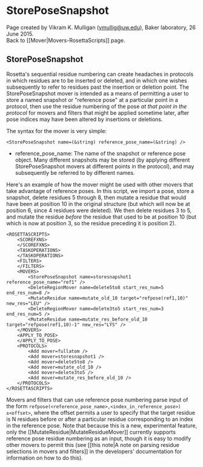 # StorePoseSnapshot
Page created by Vikram K. Mulligan (vmullig@uw.edu), Baker laboratory, 26 June 2015.<br/>
Back to [[Mover|Movers-RosettaScripts]] page.<br/>
## StorePoseSnapshot

Rosetta's sequential residue numbering can create headaches in protocols in which residues are to be inserted or deleted, and in which one wishes subsequently to refer to residues past the insertion or deletion point.  The StorePoseSnapshot mover is intended as a means of permitting a user to store a named snapshot or "reference pose" at a particular point in a protocol, then use the residue numbering of the pose <i>at that point in the protocol</i> for movers and filters that might be applied sometime later, after pose indices may have been altered by insertions or deletions.

The syntax for the mover is very simple:

```
<StorePoseSnapshot name=(&string) reference_pose_name=(&string) />
```

-   reference_pose_name: The name of the snapshot or reference pose object.  Many different snapshots may be stored (by applying different StorePoseSnapshot movers at different points in the protocol), and may subsequently be referred to by different names.

Here's an example of how the mover might be used with other movers that take advantage of reference poses.  In this script, we import a pose, store a snapshot, delete residues 5 through 8, then mutate a residue that would have been at position 10 in the original structure (but which will now be at position 6, since 4 residues were deleted).  We then delete residues 3 to 5, and mutate the residue <i>before</i> the residue that used to be at position 10 (but which is now at position 3, so the residue preceding it is position 2). 

```
<ROSETTASCRIPTS>
	<SCOREFXNS>
	</SCOREFXNS>
	<TASKOPERATIONS>
	</TASKOPERATIONS>
	<FILTERS>
	</FILTERS>
	<MOVERS>
		<StorePoseSnapshot name=storesnapshot1 reference_pose_name="ref1" />
		<DeleteRegionMover name=delete5to8 start_res_num=5 end_res_num=8 /> 
		<MutateResidue name=mutate_old_10 target="refpose(ref1,10)" new_res="LEU" />
		<DeleteRegionMover name=delete3to5 start_res_num=3 end_res_num=5 /> 
		<MutateResidue name=mutate_res_before_old_10 target="refpose(ref1,10)-1" new_res="LYS" />
	</MOVERS>
	<APPLY_TO_POSE>
	</APPLY_TO_POSE>
	<PROTOCOLS>
		<Add mover=fullatom />
		<Add mover=storesnapshot1 />
		<Add mover=delete5to8 />
		<Add mover=mutate_old_10 />
		<Add mover=delete3to5 />
		<Add mover=mutate_res_before_old_10 />
	</PROTOCOLS>
</ROSETTASCRIPTS>
```

Movers and filters that can use reference pose numbering parse input of the form ```refpose(<reference_pose_name>,<index_in_reference_pose>)±<offset>```, where the offset permits a user to specify that the target residue is N residues before or after a particular residue corresponding to an index in the reference pose.  Note that because this is a new, experimental feature, only the [[MutateResidue|MutateResidueMover]] currently supports reference pose residue numbering as an input, though it is easy to modify other movers to permit this (see [[this note|A note on parsing residue selections in movers and filters]] in the developers' documentation for information on how to do this).